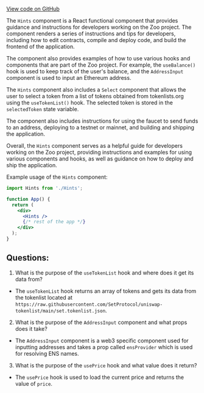 [View code on GitHub](zoo-labs/zoo/blob/master/lab/src/views/Hints.jsx)

The `Hints` component is a React functional component that provides guidance and instructions for developers working on the Zoo project. The component renders a series of instructions and tips for developers, including how to edit contracts, compile and deploy code, and build the frontend of the application. 

The component also provides examples of how to use various hooks and components that are part of the Zoo project. For example, the `useBalance()` hook is used to keep track of the user's balance, and the `AddressInput` component is used to input an Ethereum address. 

The `Hints` component also includes a `Select` component that allows the user to select a token from a list of tokens obtained from tokenlists.org using the `useTokenList()` hook. The selected token is stored in the `selectedToken` state variable.

The component also includes instructions for using the faucet to send funds to an address, deploying to a testnet or mainnet, and building and shipping the application. 

Overall, the `Hints` component serves as a helpful guide for developers working on the Zoo project, providing instructions and examples for using various components and hooks, as well as guidance on how to deploy and ship the application. 

Example usage of the `Hints` component:

```jsx
import Hints from './Hints';

function App() {
  return (
    <div>
      <Hints />
      {/* rest of the app */}
    </div>
  );
}
```
## Questions: 
 1. What is the purpose of the `useTokenList` hook and where does it get its data from?
- The `useTokenList` hook returns an array of tokens and gets its data from the tokenlist located at `https://raw.githubusercontent.com/SetProtocol/uniswap-tokenlist/main/set.tokenlist.json`.
2. What is the purpose of the `AddressInput` component and what props does it take?
- The `AddressInput` component is a web3 specific component used for inputting addresses and takes a prop called `ensProvider` which is used for resolving ENS names.
3. What is the purpose of the `usePrice` hook and what value does it return?
- The `usePrice` hook is used to load the current price and returns the value of `price`.